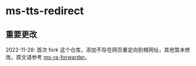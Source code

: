 # ms-tts-redirect

## 重要更改

2022-11-28: 首次 fork 这个仓库，添加不存在网页重定向到根网址，其他暂未修改。原文请参考 [ms-ra-forwarder](https://github.com/wxxxcxx/ms-ra-forwarder)。
